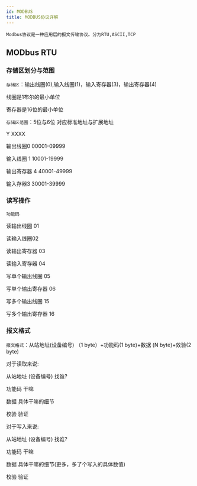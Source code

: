 ```yaml
---
id: MODBUS
title: MODBUS协议详解
---
```

    Modbus协议是一种应用层的报文传输协议。分为RTU,ASCII,TCP
## MODbus RTU
### 存储区划分与范围
`存储区`：输出线圈(0),输入线圈(1)，输入寄存器(3)，输出寄存器(4)

线圈是1布尔的最小单位 

寄存器是16位的最小单位

`存储区范围`：5位与6位  对应标准地址与扩展地址  

Y XXXX

输出线圈0
00001-09999

输入线圈 1
10001-19999

输出寄存器 4
40001-49999

输入存器3
30001-39999

### 读写操作

`功能码`

读输出线圈 01

读输入线圈02

读输出寄存器 03

读输入寄存器 04

写单个输出线圈 05

写单个输出寄存器 06
 
写多个输出线圈 15

写多个输出寄存器 16

### 报文格式
`报文格式`：从站地址(设备编号) （1 byte）+功能码(1 byte)+数据 (N byte)+效验(2 byte)

对于读取来说:

从站地址 (设备编号)       找谁?

功能码                   干嘛

数据                     具体干嘛的细节

校验                     验证


对于写入来说:

从站地址 (设备编号)     找谁?

功能码                 干嘛

数据                   具体干嘛的细节(更多，多了个写入的具体数值)

校验                   验证



